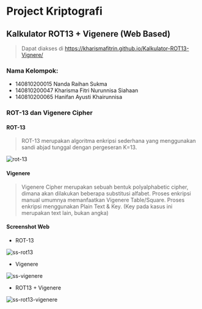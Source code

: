 # Project Kriptografi
## Kalkulator ROT13 + Vigenere (Web Based)
> Dapat diakses di https://kharismafitrin.github.io/Kalkulator-ROT13-Vignere/
### Nama Kelompok:
* 140810200015 Nanda Raihan Sukma
* 140810200047 Kharisma Fitri Nurunnisa Siahaan
* 140810200065 Hanifan Ayusti Khairunnisa

### ROT-13 dan Vigenere Cipher
#### ROT-13
> ROT-13 merupakan algoritma enkripsi sederhana yang menggunakan sandi abjad tunggal dengan pergeseran K=13.

<img src="img/rot13.png" alt="rot-13">

#### Vigenere
> Vigenere Cipher merupakan sebuah bentuk polyalphabetic cipher, dimana akan dilakukan beberapa substitusi alfabet. Proses enkripsi manual umumnya memanfaatkan Vigenere Table/Square. Proses enkripsi menggunakan Plain Text & Key. (Key pada kasus ini merupakan text lain, bukan angka)

#### Screenshot Web
* ROT-13
<img src="img/ss-rot13.png" alt="ss-rot13">

* Vigenere
<img src="img/ss-vigenere.png" alt="ss-vigenere">

* ROT13 + Vigenere
<img src="img/ss-rot13-vigenere.png" alt="ss-rot13-vigenere">


